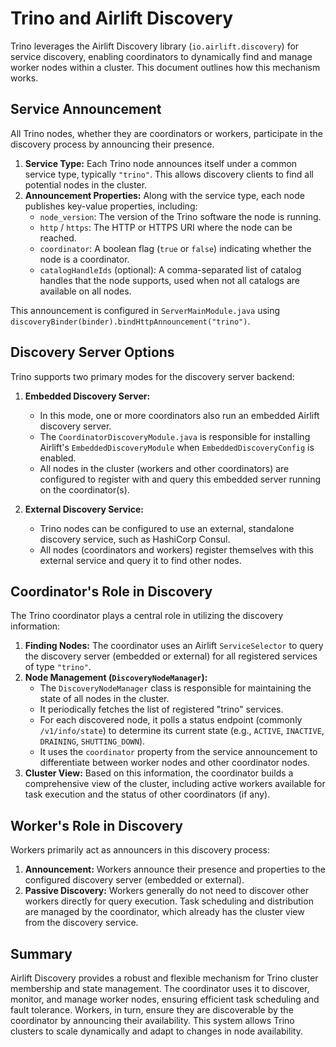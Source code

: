 # Trino and Airlift Discovery

Trino leverages the Airlift Discovery library (`io.airlift.discovery`) for service discovery, enabling coordinators to dynamically find and manage worker nodes within a cluster. This document outlines how this mechanism works.

## Service Announcement

All Trino nodes, whether they are coordinators or workers, participate in the discovery process by announcing their presence.

1.  **Service Type:** Each Trino node announces itself under a common service type, typically `"trino"`. This allows discovery clients to find all potential nodes in the cluster.
2.  **Announcement Properties:** Along with the service type, each node publishes key-value properties, including:
    *   `node_version`: The version of the Trino software the node is running.
    *   `http` / `https`: The HTTP or HTTPS URI where the node can be reached.
    *   `coordinator`: A boolean flag (`true` or `false`) indicating whether the node is a coordinator.
    *   `catalogHandleIds` (optional): A comma-separated list of catalog handles that the node supports, used when not all catalogs are available on all nodes.

This announcement is configured in `ServerMainModule.java` using `discoveryBinder(binder).bindHttpAnnouncement("trino")`.

## Discovery Server Options

Trino supports two primary modes for the discovery server backend:

1.  **Embedded Discovery Server:**
    *   In this mode, one or more coordinators also run an embedded Airlift discovery server.
    *   The `CoordinatorDiscoveryModule.java` is responsible for installing Airlift's `EmbeddedDiscoveryModule` when `EmbeddedDiscoveryConfig` is enabled.
    *   All nodes in the cluster (workers and other coordinators) are configured to register with and query this embedded server running on the coordinator(s).

2.  **External Discovery Service:**
    *   Trino nodes can be configured to use an external, standalone discovery service, such as HashiCorp Consul.
    *   All nodes (coordinators and workers) register themselves with this external service and query it to find other nodes.

## Coordinator's Role in Discovery

The Trino coordinator plays a central role in utilizing the discovery information:

1.  **Finding Nodes:** The coordinator uses an Airlift `ServiceSelector` to query the discovery server (embedded or external) for all registered services of type `"trino"`.
2.  **Node Management (`DiscoveryNodeManager`):**
    *   The `DiscoveryNodeManager` class is responsible for maintaining the state of all nodes in the cluster.
    *   It periodically fetches the list of registered "trino" services.
    *   For each discovered node, it polls a status endpoint (commonly `/v1/info/state`) to determine its current state (e.g., `ACTIVE`, `INACTIVE`, `DRAINING`, `SHUTTING_DOWN`).
    *   It uses the `coordinator` property from the service announcement to differentiate between worker nodes and other coordinator nodes.
3.  **Cluster View:** Based on this information, the coordinator builds a comprehensive view of the cluster, including active workers available for task execution and the status of other coordinators (if any).

## Worker's Role in Discovery

Workers primarily act as announcers in this discovery process:

1.  **Announcement:** Workers announce their presence and properties to the configured discovery server (embedded or external).
2.  **Passive Discovery:** Workers generally do not need to discover other workers directly for query execution. Task scheduling and distribution are managed by the coordinator, which already has the cluster view from the discovery service.

## Summary

Airlift Discovery provides a robust and flexible mechanism for Trino cluster membership and state management. The coordinator uses it to discover, monitor, and manage worker nodes, ensuring efficient task scheduling and fault tolerance. Workers, in turn, ensure they are discoverable by the coordinator by announcing their availability. This system allows Trino clusters to scale dynamically and adapt to changes in node availability.
